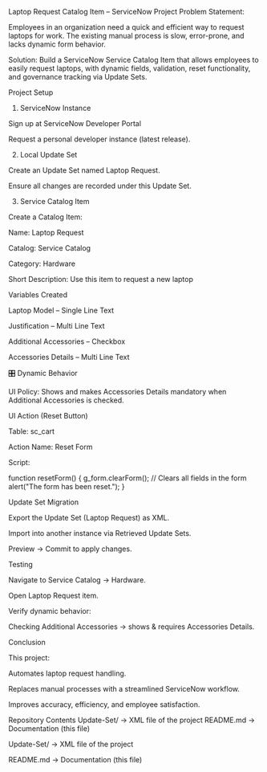 Laptop Request Catalog Item – ServiceNow Project
 Problem Statement:

Employees in an organization need a quick and efficient way to request laptops for work.
The existing manual process is slow, error-prone, and lacks dynamic form behavior.

Solution: Build a ServiceNow Service Catalog Item that allows employees to easily request laptops, with dynamic fields, validation, reset functionality, and governance tracking via Update Sets.

 Project Setup
1. ServiceNow Instance

Sign up at ServiceNow Developer Portal

Request a personal developer instance (latest release).

2. Local Update Set

Create an Update Set named Laptop Request.

Ensure all changes are recorded under this Update Set.

3. Service Catalog Item

Create a Catalog Item:

Name: Laptop Request

Catalog: Service Catalog

Category: Hardware

Short Description: Use this item to request a new laptop

 Variables Created

Laptop Model – Single Line Text

Justification – Multi Line Text

Additional Accessories – Checkbox

Accessories Details – Multi Line Text

🎛 Dynamic Behavior

UI Policy: Shows and makes Accessories Details mandatory when Additional Accessories is checked.

 UI Action (Reset Button)

Table: sc_cart

Action Name: Reset Form

Script:

function resetForm() {
    g_form.clearForm(); // Clears all fields in the form
    alert("The form has been reset.");
}

 Update Set Migration

Export the Update Set (Laptop Request) as XML.

Import into another instance via Retrieved Update Sets.

Preview → Commit to apply changes.

 Testing

Navigate to Service Catalog → Hardware.

Open Laptop Request item.

Verify dynamic behavior:

Checking Additional Accessories → shows & requires Accessories Details.

 Conclusion

This project:

Automates laptop request handling.

Replaces manual processes with a streamlined ServiceNow workflow.

Improves accuracy, efficiency, and employee satisfaction.

 Repository Contents
 Update-Set/ → XML file of the project
 README.md → Documentation (this file)

Update-Set/ → XML file of the project

README.md → Documentation (this file)
